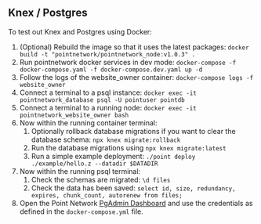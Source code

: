 ## Knex / Postgres

To test out Knex and Postgres using Docker:

1. (Optional) Rebuild the image so that it uses the latest packages: `docker build -t "pointnetwork/pointnetwork_node:v1.0.3" .`
1. Run pointnetwork docker services in dev mode: `docker-compose -f docker-compose.yaml -f docker-compose.dev.yaml up -d`
1. Follow the logs of the website_owner container: `docker-compose logs -f website_owner`
1. Connect a terminal to a psql instance: `docker exec -it pointnetwork_database psql -U pointuser pointdb`
1. Connect a terminal to a running node: `docker exec -it pointnetwork_website_owner bash`
1. Now within the running container terminal:
    1. Optionally rollback database migrations if you want to clear the database schema: `npx knex migrate:rollback`
    1. Run the database migrations using `npx knex migrate:latest`
    1. Run a simple example deployment: `./point deploy ./example/hello.z --datadir $DATADIR`
1. Now within the running psql terminal:
    1. Check the schemas are migrated: `\d files`
    1. Check the data has been saved: `select id, size, redundancy, expires, chunk_count, autorenew from files;`
1. Open the Point Network [PgAdmin Dashboard](http://localhost:5050) and use the credentials as defined in the `docker-compose.yml` file.